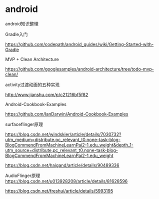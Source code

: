 # android
android知识整理


Gradle入门

https://github.com/codepath/android_guides/wiki/Getting-Started-with-Gradle

MVP + Clean Architecture

https://github.com/googlesamples/android-architecture/tree/todo-mvp-clean/

activity过渡动画的五种实现

http://www.jianshu.com/p/c21216bf5f82

Android-Cookbook-Examples

https://github.com/IanDarwin/Android-Cookbook-Examples


surfaceflinger原理

https://blog.csdn.net/windskier/article/details/7030732?utm_medium=distribute.pc_relevant_t0.none-task-blog-BlogCommendFromMachineLearnPai2-1.edu_weight&depth_1-utm_source=distribute.pc_relevant_t0.none-task-blog-BlogCommendFromMachineLearnPai2-1.edu_weight

https://blog.csdn.net/haigand/article/details/90489336

AudioFlinger原理
https://blog.csdn.net/u013928208/article/details/81628596


https://blog.csdn.net/freshui/article/details/5993195
